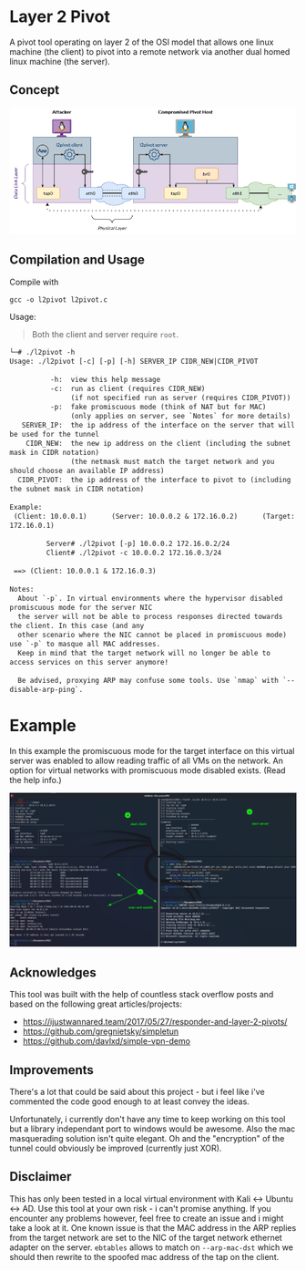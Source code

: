 # Layer 2 Pivot

A pivot tool operating on layer 2 of the OSI model that allows one linux machine (the client) to pivot into a remote network via another dual homed linux machine (the server).

## Concept

![Layer 2 pivoting concept](l2pivot-concept.png)

## Compilation and Usage

Compile with
```
gcc -o l2pivot l2pivot.c
```
Usage:
> Both the client and server require `root`.
```
└─# ./l2pivot -h                    
Usage: ./l2pivot [-c] [-p] [-h] SERVER_IP CIDR_NEW|CIDR_PIVOT

          -h:  view this help message
          -c:  run as client (requires CIDR_NEW)
               (if not specified run as server (requires CIDR_PIVOT))
          -p:  fake promiscuous mode (think of NAT but for MAC)
               (only applies on server, see `Notes` for more details)
   SERVER_IP:  the ip address of the interface on the server that will be used for the tunnel
    CIDR_NEW:  the new ip address on the client (including the subnet mask in CIDR notation)
               (the netmask must match the target network and you should choose an available IP address)
  CIDR_PIVOT:  the ip address of the interface to pivot to (including the subnet mask in CIDR notation)

Example:
 (Client: 10.0.0.1)      (Server: 10.0.0.2 & 172.16.0.2)      (Target: 172.16.0.1)

         Server# ./l2pivot [-p] 10.0.0.2 172.16.0.2/24
         Client# ./l2pivot -c 10.0.0.2 172.16.0.3/24

 ==> (Client: 10.0.0.1 & 172.16.0.3)

Notes:
  About `-p`. In virtual environments where the hypervisor disabled promiscuous mode for the server NIC
  the server will not be able to process responses directed towards the client. In this case (and any
  other scenario where the NIC cannot be placed in promiscuous mode) use `-p` to masque all MAC addresses.
  Keep in mind that the target network will no longer be able to access services on this server anymore!

  Be advised, proxying ARP may confuse some tools. Use `nmap` with `--disable-arp-ping`.
```

# Example 
In this example the promiscuous mode for the target interface on this virtual server was enabled to allow reading traffic of all VMs on the network. An option for virtual networks with promiscuous mode disabled exists. (Read the help info.)

![Example](example.png)

## Acknowledges

This tool was built with the help of countless stack overflow posts and based on the following great articles/projects:
- https://ijustwannared.team/2017/05/27/responder-and-layer-2-pivots/
- https://github.com/gregnietsky/simpletun
- https://github.com/davlxd/simple-vpn-demo

## Improvements

There's a lot that could be said about this project - but i feel like i've commented the code good enough to at least convey the ideas.

Unfortunately, i currently don't have any time to keep working on this tool but a library independant port to windows would be awesome. Also the mac masquerading solution isn't quite elegant. Oh and the "encryption" of the tunnel could obviously be improved (currently just XOR).

## Disclaimer

This has only been tested in a local virtual environment with Kali <-> Ubuntu <-> AD. Use this tool at your own risk - i can't promise anything. If you encounter any problems however, feel free to create an issue and i might take a look at it. One known issue is that the MAC address in the ARP replies from the target network are set to the NIC of the target network ethernet adapter on the server. `ebtables` allows to match on `--arp-mac-dst` which we should then rewrite to the spoofed mac address of the tap on the client.
